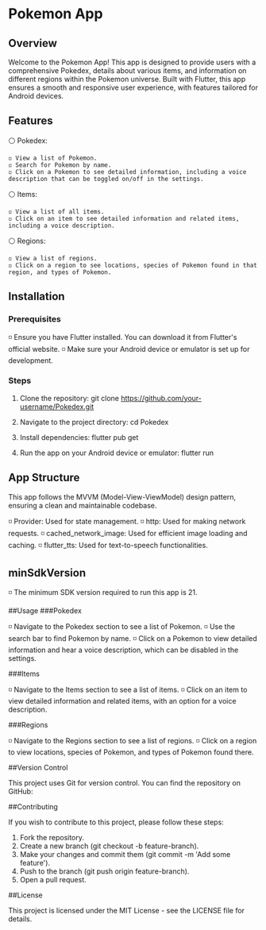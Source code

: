 # Pokemon App

## Overview

Welcome to the Pokemon App! This app is designed to provide users with a comprehensive Pokedex, details about various items, 
and information on different regions within the Pokemon universe. Built with Flutter, this app ensures a smooth and responsive user 
experience, with features tailored for Android devices.

## Features

⚪ Pokedex:

    ◽ View a list of Pokemon.
    ◽ Search for Pokemon by name.
    ◽ Click on a Pokemon to see detailed information, including a voice description that can be toggled on/off in the settings.

⚪ Items:

    ◽ View a list of all items.
    ◽ Click on an item to see detailed information and related items, including a voice description.
    
⚪ Regions:

    ◽ View a list of regions.
    ◽ Click on a region to see locations, species of Pokemon found in that region, and types of Pokemon.


## Installation

### Prerequisites

◽ Ensure you have Flutter installed. You can download it from Flutter's official website.
◽ Make sure your Android device or emulator is set up for development.

### Steps

1. Clone the repository:
   git clone https://github.com/your-username/Pokedex.git
   
2. Navigate to the project directory:
  cd Pokedex

3. Install dependencies:
  flutter pub get

4. Run the app on your Android device or emulator:
     flutter run


## App Structure

This app follows the MVVM (Model-View-ViewModel) design pattern, ensuring a clean and maintainable codebase.

◽ Provider: Used for state management.
◽ http: Used for making network requests.
◽ cached_network_image: Used for efficient image loading and caching.
◽ flutter_tts: Used for text-to-speech functionalities.


## minSdkVersion

◽ The minimum SDK version required to run this app is 21.


##Usage
###Pokedex

◽ Navigate to the Pokedex section to see a list of Pokemon.
◽ Use the search bar to find Pokemon by name.
◽ Click on a Pokemon to view detailed information and hear a voice description, which can be disabled in the settings.

###Items

◽ Navigate to the Items section to see a list of items.
◽ Click on an item to view detailed information and related items, with an option for a voice description.

###Regions

◽ Navigate to the Regions section to see a list of regions.
◽ Click on a region to view locations, species of Pokemon, and types of Pokemon found there.


##Version Control

This project uses Git for version control. You can find the repository on GitHub: 


##Contributing

If you wish to contribute to this project, please follow these steps:

1. Fork the repository.
2. Create a new branch (git checkout -b feature-branch).
3. Make your changes and commit them (git commit -m 'Add some feature').
4. Push to the branch (git push origin feature-branch).
5. Open a pull request.

##License

This project is licensed under the MIT License - see the LICENSE file for details.
